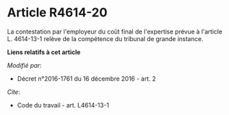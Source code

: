 # Article R4614-20

La contestation par l'employeur du coût final de l'expertise prévue à l'article L. 4614-13-1 relève de la compétence du
tribunal de grande instance.

**Liens relatifs à cet article**

_Modifié par_:

  - Décret n°2016-1761 du 16 décembre 2016 - art. 2

_Cite_:

  - Code du travail - art. L4614-13-1

